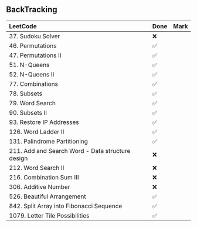 ## BackTracking

|          LeetCode                 | Done | Mark |
| :---                              | ---- | ---- |
| 37. Sudoku Solver |  ❌  |    |
| 46. Permutations |  ✅  |    |
| 47. Permutations II |  ✅  |    |
| 51. N-Queens |  ✅  |    |
| 52. N-Queens II |  ✅  |    |
| 77. Combinations |  ✅  |    |
| 78. Subsets |  ✅  |    |
| 79. Word Search |  ✅  |    |
| 90. Subsets II |  ✅  |    |
| 93. Restore IP Addresses |  ✅  |    |
| 126. Word Ladder II |  ✅  |    |
| 131. Palindrome Partitioning |  ✅  |    |
| 211. Add and Search Word - Data structure design |  ❌  |    |
| 212. Word Search II |  ❌  |    |
| 216. Combination Sum III |  ❌  |    |
| 306. Additive Number |  ❌  |    |
| 526. Beautiful Arrangement |  ✅  |    |
| 842. Split Array into Fibonacci Sequence |  ✅  |    |
| 1079. Letter Tile Possibilities |  ✅  |    |
